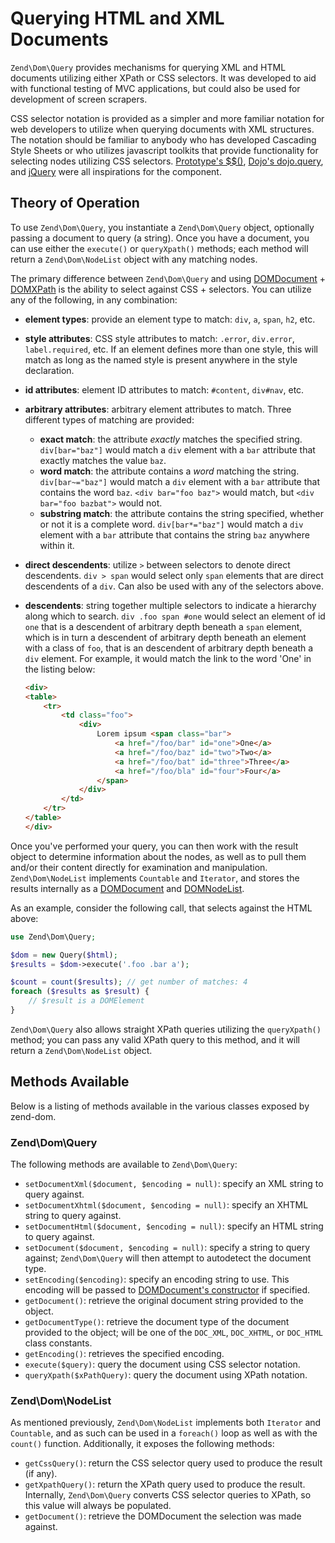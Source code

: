 # Querying HTML and XML Documents

`Zend\Dom\Query` provides mechanisms for querying XML and HTML documents
utilizing either XPath or CSS selectors. It was developed to aid with functional
testing of MVC applications, but could also be used for development of screen
scrapers.

CSS selector notation is provided as a simpler and more familiar notation for
web developers to utilize when querying documents with XML structures. The
notation should be familiar to anybody who has developed Cascading Style Sheets
or who utilizes javascript toolkits that provide functionality for selecting
nodes utilizing CSS selectors.  [Prototype's $$()](http://prototypejs.org/api/utility/dollar-dollar),
[Dojo's dojo.query](http://api.dojotoolkit.org/jsdoc/dojo/HEAD/dojo.query), and
[jQuery](https://jquery.com) were all inspirations for the component.

## Theory of Operation

To use `Zend\Dom\Query`, you instantiate a `Zend\Dom\Query` object, optionally
passing a document to query (a string). Once you have a document, you can use
either the `execute()` or `queryXpath()` methods; each method will return a
`Zend\Dom\NodeList` object with any matching nodes.

The primary difference between `Zend\Dom\Query` and using
[DOMDocument](http://php.net/domdocument) + [DOMXPath](http://php.net/domxpath)
is the ability to select against CSS + selectors. You can utilize any of the
following, in any combination:

- **element types**: provide an element type to match: `div`, `a`, `span`, `h2`, etc.
- **style attributes**: CSS style attributes to match: `.error`, `div.error`,
  `label.required`, etc. If an element defines more than one style, this will
  match as long as the named style is present anywhere in the style declaration.
- **id attributes**: element ID attributes to match: `#content`, `div#nav`, etc.
- **arbitrary attributes**: arbitrary element attributes to match. Three
  different types of matching are provided:
  - **exact match**: the attribute *exactly* matches the specified string.
    `div[bar="baz"]` would match a `div` element with a `bar` attribute that
    exactly matches the value `baz`.
  - **word match**: the attribute contains a *word* matching the string.
    `div[bar~="baz"]` would match a `div` element with a `bar` attribute that
    contains the word `baz`. `<div bar="foo baz">` would match, but
    `<div bar="foo bazbat">` would not.
  - **substring match**: the attribute contains the string specified, whether or
    not it is a complete word. `div[bar*="baz"]` would match a `div` element
    with a `bar` attribute that contains the string `baz` anywhere within it.
- **direct descendents**: utilize `>` between selectors to denote direct
  descendents. `div > span` would select only `span` elements that are direct
  descendents of a `div`. Can also be used with any of the selectors above.
- **descendents**: string together multiple selectors to indicate a hierarchy along which to search.
  `div .foo span #one` would select an element of id `one` that is a descendent
  of arbitrary depth beneath a `span` element, which is in turn a descendent of
  arbitrary depth beneath an element with a class of `foo`, that is an
  descendent of arbitrary depth beneath a `div` element. For example, it would
  match the link to the word 'One' in the listing below:

    ```html
    <div>
    <table>
        <tr>
            <td class="foo">
                <div>
                    Lorem ipsum <span class="bar">
                        <a href="/foo/bar" id="one">One</a>
                        <a href="/foo/baz" id="two">Two</a>
                        <a href="/foo/bat" id="three">Three</a>
                        <a href="/foo/bla" id="four">Four</a>
                    </span>
                </div>
            </td>
        </tr>
    </table>
    </div>
    ```

Once you've performed your query, you can then work with the result object to
determine information about the nodes, as well as to pull them and/or their
content directly for examination and manipulation. `Zend\Dom\NodeList`
implements `Countable` and `Iterator`, and stores the results internally as a
[DOMDocument](http://php.net/domdocument) and [DOMNodeList](http://php.net/domnodelist).

As an example, consider the following call, that selects against the HTML above:

```php
use Zend\Dom\Query;

$dom = new Query($html);
$results = $dom->execute('.foo .bar a');

$count = count($results); // get number of matches: 4
foreach ($results as $result) {
    // $result is a DOMElement
}
```

`Zend\Dom\Query` also allows straight XPath queries utilizing the `queryXpath()`
method; you can pass any valid XPath query to this method, and it will return a
`Zend\Dom\NodeList` object.

## Methods Available

Below is a listing of methods available in the various classes exposed by
zend-dom.

### Zend\\Dom\\Query

The following methods are available to `Zend\Dom\Query`:

- `setDocumentXml($document, $encoding = null)`: specify an XML string to query against.
- `setDocumentXhtml($document, $encoding = null)`: specify an XHTML string to query against.
- `setDocumentHtml($document, $encoding = null)`: specify an HTML string to query against.
- `setDocument($document, $encoding = null)`: specify a string to query against;
  `Zend\Dom\Query` will then attempt to autodetect the document type.
- `setEncoding($encoding)`: specify an encoding string to use. This encoding
  will be passed to [DOMDocument's constructor](http://php.net/domdocument.construct)
  if specified.
- `getDocument()`: retrieve the original document string provided to the object.
- `getDocumentType()`: retrieve the document type of the document provided to
  the object; will be one of the `DOC_XML`, `DOC_XHTML`, or `DOC_HTML` class
  constants.
- `getEncoding()`: retrieves the specified encoding.
- `execute($query)`: query the document using CSS selector notation.
- `queryXpath($xPathQuery)`: query the document using XPath notation.

### Zend\\Dom\\NodeList

As mentioned previously, `Zend\Dom\NodeList` implements both `Iterator` and
`Countable`, and as such can be used in a `foreach()` loop as well as with the
`count()` function. Additionally, it exposes the following methods:

- `getCssQuery()`: return the CSS selector query used to produce the result (if
  any).
- `getXpathQuery()`: return the XPath query used to produce the result.
  Internally, `Zend\Dom\Query` converts CSS selector queries to XPath, so this
  value will always be populated.
- `getDocument()`: retrieve the DOMDocument the selection was made against.
